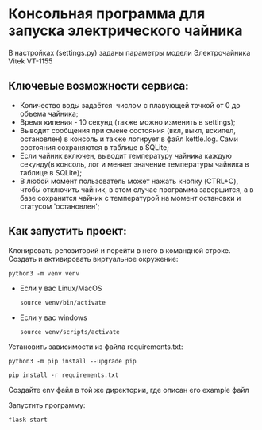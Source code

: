 # Консольная программа для запуска электрического чайника
В настройках (settings.py) заданы параметры модели Электрочайника Vitek VT-1155
## Ключевые возможности сервиса:
- Количество воды задаётся  числом с плавующей точкой от 0 до объема чайника;
- Время кипения - 10 секунд (также можно изменить в settings);
- Выводит сообщения при смене состояния (вкл, выкл, вскипел, остановлен) в консоль и также логирует в файл kettle.log. Сами состояния сохраняются в таблице в SQLite;
- Если чайник включен, выводит температуру чайника каждую секунду(в консоль, лог и меняет значение температуры чайника в таблице в SQLite);
- В любой момент пользователь может нажать кнопку (CTRL+C), чтобы отключить чайник, в этом случае программа завершится, а в базе сохранится чайник с температурой на момент остановки и статусом 'остановлен';

## Как запустить проект:
Клонировать репозиторий и перейти в него в командной строке. Cоздать и активировать виртуальное окружение:

```
python3 -m venv venv
```

* Если у вас Linux/MacOS

    ```
    source venv/bin/activate
    ```

* Если у вас windows

    ```
    source venv/scripts/activate
    ```

Установить зависимости из файла requirements.txt:

```
python3 -m pip install --upgrade pip
```

```
pip install -r requirements.txt
```
Создайте env файл в той же директории, где описан его example файл

Запустить программу:
```
flask start
```